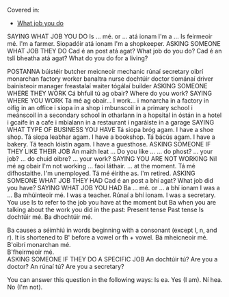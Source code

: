 Covered in:
* [What job you do](../../notes/what-job-you-do.md)

SAYING WHAT JOB YOU DO
Is ... mé.
or
... atá ionam I'm a ...
Is feirmeoir mé. I'm a farmer.
Siopadóir atá ionam I'm a shopkeeper.
ASKING SOMEONE WHAT JOB THEY DO
Cad é an post atá agat? What job do you do?
Cad é an tslí bheatha atá agat? What do you do for a living?

POSTANNA
búistéir	butcher
meicneoir	mechanic
rúnaí	secretary
oibrí monarchan	factory worker
banaltra	nurse
dochtúir	doctor
tiománaí	driver
bainisteoir	manager
freastalaí	waiter
tógálaí	builder
ASKING SOMEONE WHERE THEY WORK
Cá bhfuil tú ag obair? Where do you work?
SAYING WHERE YOU WORK
Tá mé ag obair... I work...
i monarcha in a factory
in oifig in an office
i siopa in a shop
i mbunscoil in a primary school
i meánscoil in a secondary school
in otharlann in a hopsital
in óstán in a hotel
i gcaife in a cafe
i mbialann in a restaurant
i ngaráiste in a garage
SAYING WHAT TYPE OF BUSINESS YOU HAVE
Tá siopa bróg agam. I have a shoe shop.
Tá siopa leabhar agam. I have a bookshop.
Tá bácús agam. I have a bakery.
Tá teach lóistín agam. I have a guesthose.
ASKING SOMEONE IF THEY LIKE THEIR JOB
An maith leat ... Do you like ...
... do phost? ... your job?
... do chuid oibre? ... your work?
SAYING YOU ARE NOT WORKING
Níl mé ag obair I'm not working
... faoi láthair. ... at the moment.
Tá mé dífhostaithe. I'm unemployed.
Tá mé éirithe as. I'm retired.
ASKING SOMEONE WHAT JOB THEY HAD
Cad é an post a bhí agat? What job did you have?
SAYING WHAT JOB YOU HAD
Ba ... mé.
or
... a bhí ionam I was a ...
Ba mhúinteoir mé. I was a teacher.
Rúnaí a bhí ionam. I was a secretary.
You use Is to refer to the job you have at the moment but Ba when you are talking about the work you did in the past:
Present tense	Past tense
Is dochtúir mé.	Ba dhochtúir mé.

Ba causes a séimhiú in words beginning with a consonant (except l, n, and r). It is shortened to B' before a vowel or fh + vowel.
Bá mheicneoir mé.	
B'oibrí monarchan mé.	
B'fheirmeoir mé.	
ASKING SOMEONE IF THEY DO A SPECIFIC JOB
An dochtúir tú? Are you a doctor?
An rúnaí tú? Are you a secretary?

You can answer this question in the following ways:
Is ea. Yes (I am).
Ní hea. No (I'm not).
